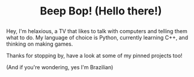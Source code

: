 # <p style="text-align: center">Beep Bop! (Hello there!)</p>

Hey, I'm helaxious, a TV that likes to talk with computers and telling them what to do. My language of choice is Python, currently learning C++, and thinking on making games.

Thanks for stopping by, have a look at some of my pinned projects too!

(And if you're wondering, yes I'm Brazilian)
